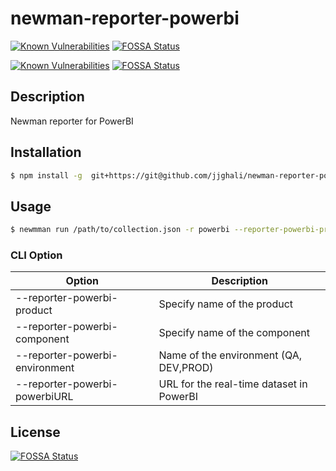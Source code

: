 # newman-reporter-powerbi
[![Known Vulnerabilities](https://snyk.io/test/github/jjghali/newman-reporter-powerbi/badge.svg?targetFile=package.json)](https://snyk.io/test/github/jjghali/newman-reporter-powerbi?targetFile=package.json)
[![FOSSA Status](https://app.fossa.com/api/projects/git%2Bgithub.com%2Fjjghali%2Fnewman-reporter-powerbi.svg?type=shield)](https://app.fossa.com/projects/git%2Bgithub.com%2Fjjghali%2Fnewman-reporter-powerbi?ref=badge_shield)

[![Known Vulnerabilities](https://snyk.io/test/github/jjghali/newman-reporter-powerbi/badge.svg?targetFile=package.json)](https://snyk.io/test/github/jjghali/newman-reporter-powerbi?targetFile=package.json)
[![FOSSA Status](https://app.fossa.com/api/projects/git%2Bgithub.com%2Fjjghali%2Fnewman-reporter-powerbi.svg?type=shield)](https://app.fossa.com/projects/git%2Bgithub.com%2Fjjghali%2Fnewman-reporter-powerbi?ref=badge_shield)

## Description
Newman reporter for PowerBI

## Installation
```bash
$ npm install -g  git+https://git@github.com/jjghali/newman-reporter-powerbi.git
```
## Usage

```bash
$ newmman run /path/to/collection.json -r powerbi --reporter-powerbi-product <product-name> --reporter-powerbi-component <component-name> --reporter-powerbi-environment <env> --reporter-powerbi-powerbiURL <URL to API endpoint>
```
### CLI Option
| Option                                              | Description                              |
| --------------------------------------------------- | ---------------------------------------- |
| --reporter-powerbi-product <product-name>           | Specify name of the product              |
| --reporter-powerbi-component <component-name>       | Specify name of the component            |
| --reporter-powerbi-environment <env>                | Name of the environment (QA, DEV,PROD)   |
| --reporter-powerbi-powerbiURL <URL to API endpoint> | URL for the real-time dataset in PowerBI |


## License
[![FOSSA Status](https://app.fossa.com/api/projects/git%2Bgithub.com%2Fjjghali%2Fnewman-reporter-powerbi.svg?type=large)](https://app.fossa.com/projects/git%2Bgithub.com%2Fjjghali%2Fnewman-reporter-powerbi?ref=badge_large)